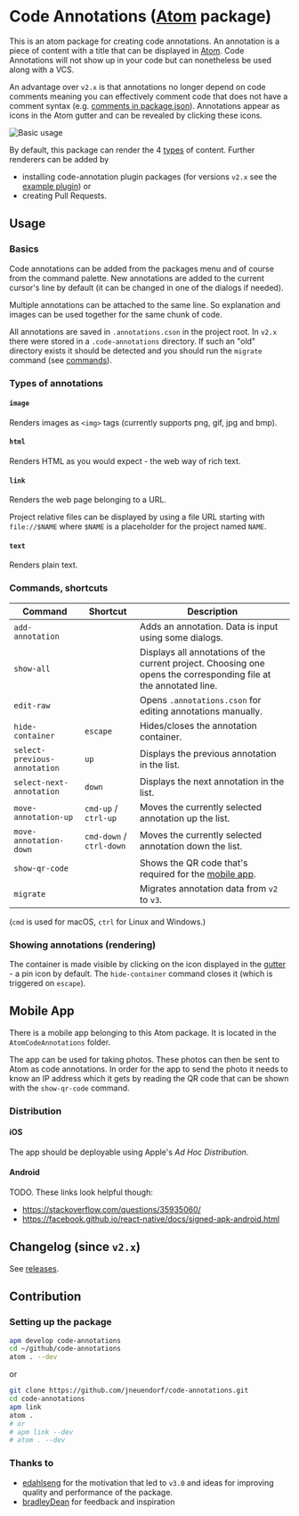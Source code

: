 # Code Annotations ([Atom](http://atom.io) package)

This is an atom package for creating code annotations.
An annotation is a piece of content with a title that can be displayed in [Atom](https://atom.io/).
Code Annotations will not show up in your code but can nonetheless be used along with a VCS.

An advantage over `v2.x` is that annotations no longer depend on code comments meaning you can effectively comment code that does not have a comment syntax (e.g. [comments in package.json](https://github.com/npm/npm/issues/4482)).
Annotations appear as icons in the Atom gutter and can be revealed by clicking these icons.

![Basic usage](https://github.com/jneuendorf/code-annotations/raw/master/gifs/basic-usage.gif)

By default, this package can render the 4 [types](#types) of content.
Further renderers can be added by

- installing code-annotation plugin packages (for versions `v2.x` see the [example plugin](https://github.com/jneuendorf/code-annotations-test)) or
- creating Pull Requests.


## Usage

### Basics

Code annotations can be added from the packages menu and of course from the command palette.
New annotations are added to the current cursor's line by default (it can be changed in one of the dialogs if needed).

Multiple annotations can be attached to the same line. So explanation and images can be used together for the same chunk of code.

All annotations are saved in `.annotations.cson` in the project root.
In `v2.x` there were stored in a `.code-annotations` directory.
If such an "old" directory exists it should be detected and you should run the `migrate` command (see [commands](#commands)).


### <a name="types"></a>Types of annotations

#### `image`

Renders images as `<img>` tags (currently supports png, gif, jpg and bmp).

#### `html`

Renders HTML as you would expect - the web way of rich text.

#### `link`

Renders the web page belonging to a URL.

Project relative files can be displayed by using a file URL starting with `file://$NAME` where `$NAME` is a placeholder for the project named `NAME`.

#### `text`

Renders plain text.


### <a name="commands"></a>Commands, shortcuts

| Command | Shortcut | Description |
|---------|----------|-------------|
| `add-annotation` | | Adds an annotation. Data is input using some dialogs. |
| `show-all` | | Displays all annotations of the current project. Choosing one opens the corresponding file at the annotated line. |
| `edit-raw` | | Opens `.annotations.cson` for editing annotations manually. |
| `hide-container` | `escape` | Hides/closes the annotation container. |
| `select-previous-annotation` | `up` | Displays the previous annotation in the list. |
| `select-next-annotation` | `down` | Displays the next annotation in the list. |
| `move-annotation-up` | `cmd-up` / `ctrl-up` | Moves the currently selected annotation up the list. |
| `move-annotation-down` | `cmd-down` / `ctrl-down` | Moves the currently selected annotation down the list. |
| `show-qr-code` | | Shows the QR code that's required for the [mobile app](#app). |
| `migrate` | | Migrates annotation data from `v2` to `v3`. |

(`cmd` is used for macOS, `ctrl` for Linux and Windows.)


### Showing annotations (rendering)

The container is made visible by clicking on the icon displayed in the [gutter](https://atom.io/docs/api/latest/Gutter) - a pin icon by default.
The `hide-container` command closes it (which is triggered on `escape`).


## <a name="commands"></a>Mobile App

There is a mobile app belonging to this Atom package.
It is located in the `AtomCodeAnnotations` folder.

The app can be used for taking photos.
These photos can then be sent to Atom as code annotations.
In order for the app to send the photo it needs to know an IP address which it gets by reading the QR code that can be shown with the `show-qr-code` command.

### Distribution

#### iOS

The app should be deployable using Apple's *Ad Hoc Distribution*.

#### Android

TODO. These links look helpful though:

- https://stackoverflow.com/questions/35935060/
- https://facebook.github.io/react-native/docs/signed-apk-android.html


## Changelog (since `v2.x`)

See [releases](https://github.com/jneuendorf/code-annotations/releases).


## Contribution

### Setting up the package

```bash
apm develop code-annotations
cd ~/github/code-annotations
atom . --dev
```

or

```bash
git clone https://github.com/jneuendorf/code-annotations.git
cd code-annotations
apm link
atom .
# or
# apm link --dev
# atom . --dev
```

### Thanks to

- [edahlseng](https://github.com/edahlseng)
  for the motivation that led to `v3.0` and ideas for improving quality and
  performance of the package.
- [bradleyDean](https://github.com/bradleyDean)
  for feedback and inspiration
